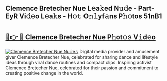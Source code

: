 ## Clemence Bretecher Nue L𝚎a𝚔ed N𝚞𝚍e - Part-EyR Vi𝚍𝚎o L𝚎a𝚔s - H𝚘𝚝 O𝚗𝚕yf𝚊ns P𝚑𝚘tos 51nB1

# <h2><a href="http://kfanr3.oniu.top/?m=Clemence+Bretecher+Nue">🔗👉 🔴 Clemence Bretecher Nue P𝚑ot𝚘𝚜 V𝚒d𝚎o</a></h2>

[![Clemence Bretecher Nue Nu𝚍e𝚜](https://i.imgur.com/0qMVB7G.gif)](http://kfanr3.oniu.top/?m=Clemence+Bretecher+Nue)
Digital media provider and amusement giver Clemence Bretecher Nue, celebrated for sharing dance and lifestyle ideas through viral dance routines and compact clips. Inspiring activist Clemence Bretecher Nue, celebrated for their passion and commitment to creating positive change in the world.  
